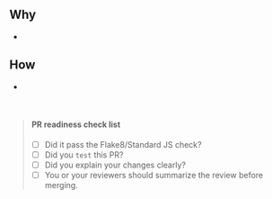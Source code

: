 ## Why
*

## How
*

<br />  

> #### PR readiness check list
> - [ ] Did it pass the Flake8/Standard JS check?
> - [ ] Did you `test` this PR?  
> - [ ] Did you explain your changes clearly?
> - [ ] You or your reviewers should summarize the review before merging. 
